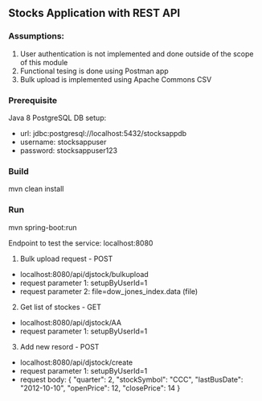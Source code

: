 ## Stocks Application with REST API


### Assumptions:

1. User authentication is not implemented and done outside of the scope of this module
2. Functional tesing is done using Postman app
3. Bulk upload is implemented using Apache Commons CSV 
 
### Prerequisite

Java 8
PostgreSQL DB setup:
* url: jdbc:postgresql://localhost:5432/stocksappdb
* username: stocksappuser
* password: stocksappuser123

### Build

mvn clean install

### Run

mvn spring-boot:run
 
Endpoint to test the service: localhost:8080
1. Bulk upload request - POST
  * localhost:8080/api/djstock/bulkupload
  * request parameter 1: setupByUserId=1 
  * request parameter 2: file=dow_jones_index.data (file) 

2. Get list of stockes - GET
  * localhost:8080/api/djstock/AA
  * request parameter 1: setupByUserId=1 

3. Add new resord - POST
  * localhost:8080/api/djstock/create
  * request parameter 1: setupByUserId=1
  * request body:
{
    "quarter": 2,
    "stockSymbol": "CCC",
    "lastBusDate": "2012-10-10",
    "openPrice": 12,
    "closePrice": 14
}

